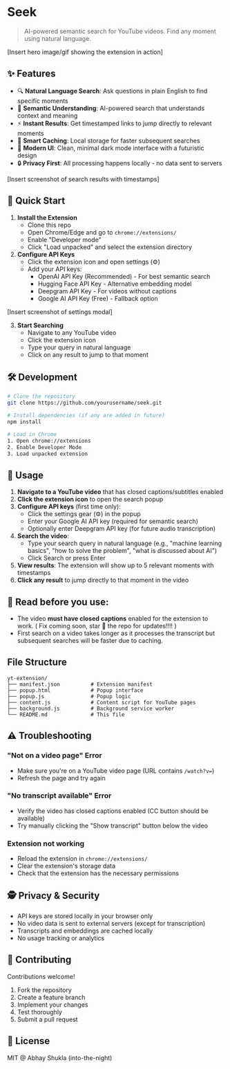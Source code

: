 # Seek

> AI-powered semantic search for YouTube videos. Find any moment using natural language.

[Insert hero image/gif showing the extension in action]

## ✨ Features

- 🔍 **Natural Language Search**: Ask questions in plain English to find specific moments
- 🎯 **Semantic Understanding**: AI-powered search that understands context and meaning
- ⚡ **Instant Results**: Get timestamped links to jump directly to relevant moments
- 🧠 **Smart Caching**: Local storage for faster subsequent searches
- 🎨 **Modern UI**: Clean, minimal dark mode interface with a futuristic design
- 🔒 **Privacy First**: All processing happens locally - no data sent to servers

[Insert screenshot of search results with timestamps]

## 🚀 Quick Start

1. **Install the Extension**
   - Clone this repo
   - Open Chrome/Edge and go to `chrome://extensions/`
   - Enable "Developer mode"
   - Click "Load unpacked" and select the extension directory
2. **Configure API Keys**
   - Click the extension icon and open settings (⚙️)
   - Add your API keys:
     - OpenAI API Key (Recommended) - For best semantic search
     - Hugging Face API Key - Alternative embedding model
     - Deepgram API Key - For videos without captions
     - Google AI API Key (Free) - Fallback option

[Insert screenshot of settings modal]

3. **Start Searching**
   - Navigate to any YouTube video
   - Click the extension icon
   - Type your query in natural language
   - Click on any result to jump to that moment

## 🛠️ Development

```bash
# Clone the repository
git clone https://github.com/yourusername/seek.git

# Install dependencies (if any are added in future)
npm install

# Load in Chrome
1. Open chrome://extensions
2. Enable Developer Mode
3. Load unpacked extension
```

## 🧩 Usage

1. **Navigate to a YouTube video** that has closed captions/subtitles enabled
2. **Click the extension icon** to open the search popup
3. **Configure API keys** (first time only):
   - Click the settings gear (⚙️) in the popup
   - Enter your Google AI API key (required for semantic search)
   - Optionally enter Deepgram API key (for future audio transcription)
4. **Search the video**:
   - Type your search query in natural language (e.g., "machine learning basics", "how to solve the problem", "what is discussed about AI")
   - Click Search or press Enter
5. **View results**: The extension will show up to 5 relevant moments with timestamps
6. **Click any result** to jump directly to that moment in the video

## 🤚 Read before you use:
- The video **must have closed captions** enabled for the extension to work. ( Fix coming soon, star 🌟 the repo for updates!!!! )
- First search on a video takes longer as it processes the transcript but subsequent searches will be faster due to caching.


## File Structure

```
yt-extension/
├── manifest.json          # Extension manifest
├── popup.html             # Popup interface
├── popup.js               # Popup logic
├── content.js             # Content script for YouTube pages
├── background.js          # Background service worker
└── README.md              # This file
```

## ⚠️ Troubleshooting 

### "Not on a video page" Error
- Make sure you're on a YouTube video page (URL contains `/watch?v=`)
- Refresh the page and try again

### "No transcript available" Error
- Verify the video has closed captions enabled (CC button should be available)
- Try manually clicking the "Show transcript" button below the video

### Extension not working
- Reload the extension in `chrome://extensions/`
- Clear the extension's storage data
- Check that the extension has the necessary permissions

## 🕵️ Privacy & Security

- API keys are stored locally in your browser only
- No video data is sent to external servers (except for transcription)
- Transcripts and embeddings are cached locally
- No usage tracking or analytics


## 🤝 Contributing

Contributions welcome!

1. Fork the repository
2. Create a feature branch
3. Implement your changes
4. Test thoroughly
5. Submit a pull request

## 📜 License

MIT @ Abhay Shukla (into-the-night)
